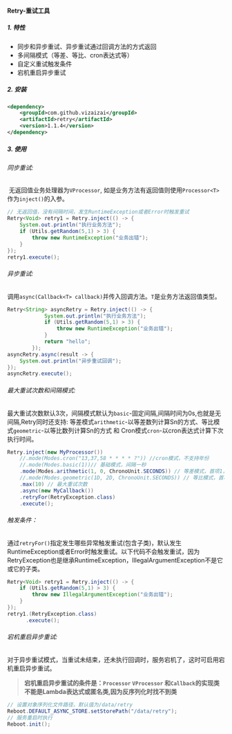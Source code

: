 #### Retry-重试工具

##### 1. 特性

+ 同步和异步重试、异步重试通过回调方法的方式返回
+ 多间隔模式（等差、等比、cron表达式等）
+ 自定义重试触发条件
+ 宕机重启异步重试

##### 2. 安装

``` xml
<dependency>
    <groupId>com.github.vizaizai</groupId>
    <artifactId>retry</artifactId>
    <version>1.1.4</version>
</dependency>
```

##### 3. 使用

###### 同步重试: 
​		无返回值业务处理器为`VProcessor`, 如是业务方法有返回值则使用`Processor<T>`作为`inject()`的入参。

``` java
// 无返回值，没有间隔时间，发生RuntimeException或者Error时触发重试
Retry<Void> retry1 = Retry.inject(() -> {
    System.out.println("执行业务方法");
    if (Utils.getRandom(5,1) > 3) {
        throw new RuntimeException("业务出错");
    }
});
retry1.execute();
```

###### 异步重试:
​		调用`async(Callback<T> callback)`并传入回调方法。`T`是业务方法返回值类型。

``` java
Retry<String> asyncRetry = Retry.inject(() -> {
            System.out.println("执行业务方法");
            if (Utils.getRandom(5,1) > 3) {
                throw new RuntimeException("业务出错");
            }
            return "hello";
        });
asyncRetry.async(result -> {
    System.out.println("异步重试回调");
});
asyncRetry.execute();
```

###### 最大重试次数和间隔模式:
​		最大重试次数默认3次，间隔模式默认为`basic`-固定间隔,间隔时间为0s,也就是无间隔,Retry同时还支持: 等差模式`arithmetic`-以等差数列计算Sn的方式、等比模式`geometric`-以等比数列计算Sn的方式 和 Cron模式`cron`-以cron表达式计算下次执行时间。

``` java
Retry.inject(new MyProcessor())
    //.mode(Modes.cron("13,37,58 * * * * ?")) //cron模式，不支持年份
    //.mode(Modes.basic(1))// 基础模式，间隔一秒
    .mode(Modes.arithmetic(1, 0, ChronoUnit.SECONDS)) // 等差模式，首项1，公差0，单位S
    //.mode(Modes.geometric(1D, 2D, ChronoUnit.SECONDS)) // 等比模式，首项1，公比2，单位S
    .max(10) // 最大重试次数
    .async(new MyCallback())
    .retryFor(RetryException.class)
    .execute();
```

###### 触发条件：
​		 通过`retryFor()`指定发生哪些异常触发重试(包含子类)，默认发生RuntimeException或者Error时触发重试。以下代码不会触发重试，因为RetryException也是继承RuntimeException，IllegalArgumentException不是它或它的子类。

``` java
Retry<Void> retry1 = Retry.inject(() -> {
    if (Utils.getRandom(5,1) > 3) {
        throw new IllegalArgumentException("业务出错");
    }
});
retry1.(RetryException.class)
      .execute();
```

###### 宕机重启异步重试:
​		对于异步重试模式，当重试未结束，还未执行回调时，服务宕机了，这时可启用宕机重启异步重试。

> **宕机重启异步重试的条件是：`Processor` `VProcessor` 和`Callback`的实现类不能是Lambda表达式或匿名类,因为反序列化时找不到类**

``` java
// 设置对象序列化文件路径，默认值为/data/retry
Reboot.DEFAULT_ASYNC_STORE.setStorePath("/data/retry");
// 服务重启时执行
Reboot.init();
```







